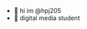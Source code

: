 - 👋 hi im @hpj205
- 🌱 digital media student

<!---
hpj205/hpj205 is a ✨ special ✨ repository because its `README.md` (this file) appears on your GitHub profile.
You can click the Preview link to take a look at your changes.
--->
